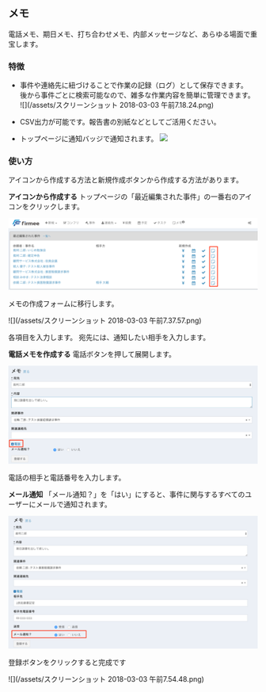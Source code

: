 ## メモ

電話メモ、期日メモ、打ち合わせメモ、内部メッセージなど、あらゆる場面で重宝します。

### 特徴

* 事件や連絡先に紐づけることで作業の記録（ログ）として保存できます。  
  後から事件ごとに検索可能なので、雑多な作業内容を簡単に管理できます。<br>
  ![](/assets/スクリーンショット 2018-03-03 午前7.18.24.png)

* CSV出力が可能です。報告書の別紙などとしてご活用ください。

* トップページに通知バッジで通知されます。
![](/assets/メモ通知バッジ.png)


### 使い方
アイコンから作成する方法と新規作成ボタンから作成する方法があります。

**アイコンから作成する**
トップページの「最近編集された事件」の一番右のアイコンをクリックします。<br>

![](/assets/メモ作成アイコン.png)

メモの作成フォームに移行します。

![](/assets/スクリーンショット 2018-03-03 午前7.37.57.png)

各項目を入力します。
宛先には、通知したい相手を入力します。

**電話メモを作成する**
電話ボタンを押して展開します。

![](/assets/電話を展開.png)

電話の相手と電話番号を入力します。

**メール通知**
「メール通知？」を「はい」にすると、事件に関与するすべてのユーザーにメールで通知されます。

![](/assets/メール通知.png)

登録ボタンをクリックすると完成です

![](/assets/スクリーンショット 2018-03-03 午前7.54.48.png)